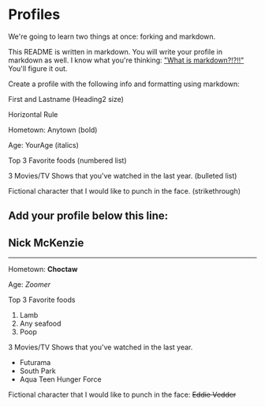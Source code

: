 # Profiles
We're going to learn two things at once: forking and markdown.

This README is written in markdown. You will write your profile in markdown as well. I know what you're thinking: ["What is markdown?!?!!"](http://lmgtfy.com/?q=What+is+markdown%3F) You'll figure it out.

Create a profile with the following info and formatting using markdown:

First and Lastname (Heading2 size)

Horizontal Rule

Hometown: Anytown (bold)

Age: YourAge (italics)

Top 3 Favorite foods (numbered list)

3 Movies/TV Shows that you've watched in the last year. (bulleted list)

Fictional character that I would like to punch in the face. (strikethrough)

Add your profile below this line:
---
Nick McKenzie  
---

---

Hometown: **Choctaw** 

Age: *Zoomer* 

Top 3 Favorite foods  
1. Lamb 
2. Any seafood
3. Poop

3 Movies/TV Shows that you've watched in the last year. 
* Futurama
* South Park
* Aqua Teen Hunger Force

Fictional character that I would like to punch in the face: ~~Eddie Vedder~~
